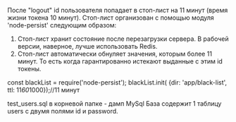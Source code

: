 После "logout"  id пользователя попадает в стоп-лист на 11 минут (время жизни токена 10 минут).
Стоп-лист организован с помощью модуля 'node-persist' следующим образом:
1. Стоп-лист хранит состояние после перезагрузки сервера. В рабочей версии, наверное, лучше использовать Redis.
2. Стоп-лист автоматически обнуляет значения, которым более 11 минут. То есть когда гарантированно истекают  выданные с этим id токены.

const blackList = require('node-persist');
blackList.init( {dir: 'app/black-list', ttl: 11*60*1000});//11 минут

test_users.sql в корневой папке - дамп MySql
База содержит 1 таблицу users с двумя полями id и password. 
